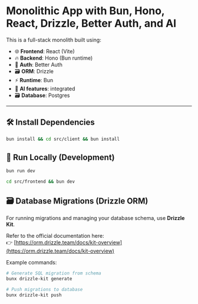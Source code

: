 # Monolithic App with Bun, Hono, React, Drizzle, Better Auth, and AI

This is a full-stack monolith built using:

- 🌐 **Frontend**: React (Vite)
- 🔥 **Backend**: Hono (Bun runtime)
- 🧠 **Auth**: Better Auth
- 🗃️ **ORM**: Drizzle
- ⚡ **Runtime**: Bun
- 🤖 **AI features**: integrated
- 🗃️ **Database**: Postgres

---

## 🛠️ Install Dependencies

```sh
bun install && cd src/client && bun install
```

## 🚀 Run Locally (Development)

```sh
bun run dev
```

```sh
cd src/frontend && bun dev
```

## 🗃️ Database Migrations (Drizzle ORM)

For running migrations and managing your database schema, use **Drizzle Kit**.

Refer to the official documentation here:  
👉 [https://orm.drizzle.team/docs/kit-overview](https://orm.drizzle.team/docs/kit-overview)

Example commands:

```sh
# Generate SQL migration from schema
bunx drizzle-kit generate

# Push migrations to database
bunx drizzle-kit push